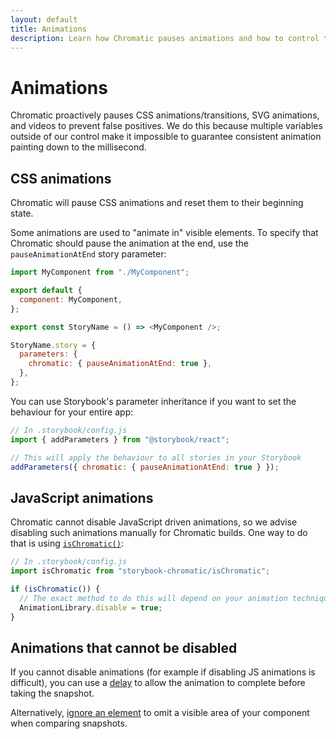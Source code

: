 ```yaml
---
layout: default
title: Animations
description: Learn how Chromatic pauses animations and how to control the behaviour
---
```


# Animations

Chromatic proactively pauses CSS animations/transitions, SVG animations, and videos to prevent false positives. We do this because multiple variables outside of our control make it impossible to guarantee consistent animation painting down to the millisecond.

## CSS animations

Chromatic will pause CSS animations and reset them to their beginning state.

Some animations are used to "animate in" visible elements. To specify that Chromatic should pause the animation at the end, use the `pauseAnimationAtEnd` story parameter:

```js
import MyComponent from "./MyComponent";

export default {
  component: MyComponent,
};

export const StoryName = () => <MyComponent />;

StoryName.story = {
  parameters: {
    chromatic: { pauseAnimationAtEnd: true },
  },
};
```

You can use Storybook's parameter inheritance if you want to set the behaviour for your entire app:

```js
// In .storybook/config.js
import { addParameters } from "@storybook/react";

// This will apply the behaviour to all stories in your Storybook
addParameters({ chromatic: { pauseAnimationAtEnd: true } });
```

## JavaScript animations

Chromatic cannot disable JavaScript driven animations, so we advise disabling such animations manually for Chromatic builds. One way to do that is using [`isChromatic()`](isChromatic):

```js
// In .storybook/config.js
import isChromatic from "storybook-chromatic/isChromatic";

if (isChromatic()) {
  // The exact method to do this will depend on your animation techniques.
  AnimationLibrary.disable = true;
}
```

## Animations that cannot be disabled

If you cannot disable animations (for example if disabling JS animations is difficult), you can use a [delay](/delay) to allow the animation to complete before taking the snapshot.

Alternatively, [ignore an element](/ignoring-elements) to omit a visible area of your component when comparing snapshots.
